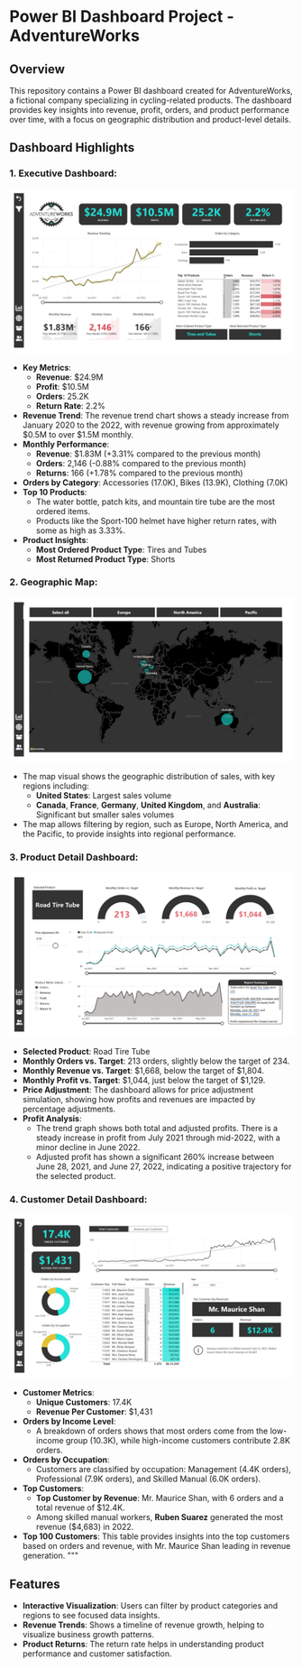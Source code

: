 
# Power BI Dashboard Project - AdventureWorks

## Overview

This repository contains a Power BI dashboard created for AdventureWorks, a fictional company specializing in cycling-related products. The dashboard provides key insights into revenue, profit, orders, and product performance over time, with a focus on geographic distribution and product-level details.

## Dashboard Highlights

### 1. **Executive Dashboard**:
![Executive Dashboard](images/exec_dashboard.png)
   - **Key Metrics**:
     - **Revenue**: $24.9M
     - **Profit**: $10.5M
     - **Orders**: 25.2K
     - **Return Rate**: 2.2%
   - **Revenue Trend**: The revenue trend chart shows a steady increase from January 2020 to the 2022, with revenue growing from approximately $0.5M to over $1.5M monthly.
   - **Monthly Performance**:
     - **Revenue**: $1.83M (+3.31% compared to the previous month)
     - **Orders**: 2,146 (-0.88% compared to the previous month)
     - **Returns**: 166 (+1.78% compared to the previous month)
   - **Orders by Category**: Accessories (17.0K), Bikes (13.9K), Clothing (7.0K)
   - **Top 10 Products**: 
     - The water bottle, patch kits, and mountain tire tube are the most ordered items.
     - Products like the Sport-100 helmet have higher return rates, with some as high as 3.33%.
   - **Product Insights**:
     - **Most Ordered Product Type**: Tires and Tubes
     - **Most Returned Product Type**: Shorts

### 2. **Geographic Map**:
![Map](images/map.png)
   - The map visual shows the geographic distribution of sales, with key regions including:
     - **United States**: Largest sales volume
     - **Canada**, **France**, **Germany**, **United Kingdom**, and **Australia**: Significant but smaller sales volumes
   - The map allows filtering by region, such as Europe, North America, and the Pacific, to provide insights into regional performance.

### 3. **Product Detail Dashboard**:
![Product Detail](images/product_details.png)
   - **Selected Product**: Road Tire Tube
   - **Monthly Orders vs. Target**: 213 orders, slightly below the target of 234.
   - **Monthly Revenue vs. Target**: $1,668, below the target of $1,804.
   - **Monthly Profit vs. Target**: $1,044, just below the target of $1,129.
   - **Price Adjustment**: The dashboard allows for price adjustment simulation, showing how profits and revenues are impacted by percentage adjustments.
   - **Profit Analysis**:
     - The trend graph shows both total and adjusted profits. There is a steady increase in profit from July 2021 through mid-2022, with a minor decline in June 2022.
     - Adjusted profit has shown a significant 260% increase between June 28, 2021, and June 27, 2022, indicating a positive trajectory for the selected product.

### 4. **Customer Detail Dashboard**:
![Customer Detail](images/customer_details.png)
   - **Customer Metrics**:
     - **Unique Customers**: 17.4K
     - **Revenue Per Customer**: $1,431
   - **Orders by Income Level**:
     - A breakdown of orders shows that most orders come from the low-income group (10.3K), while high-income customers contribute 2.8K orders.
   - **Orders by Occupation**:
     - Customers are classified by occupation: Management (4.4K orders), Professional (7.9K orders), and Skilled Manual (6.0K orders).
   - **Top Customers**:
     - **Top Customer by Revenue**: Mr. Maurice Shan, with 6 orders and a total revenue of $12.4K.
     - Among skilled manual workers, **Ruben Suarez** generated the most revenue ($4,683) in 2022.
   - **Top 100 Customers**: This table provides insights into the top customers based on orders and revenue, with Mr. Maurice Shan leading in revenue generation.
"""
## Features

- **Interactive Visualization**: Users can filter by product categories and regions to see focused data insights.
- **Revenue Trends**: Shows a timeline of revenue growth, helping to visualize business growth patterns.
- **Product Returns**: The return rate helps in understanding product performance and customer satisfaction.
